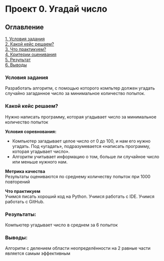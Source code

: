 # Проект 0. Угадай число

## Оглавление  
[1. Условия задания](.README.md#Условия-задания)  
[2. Какой кейс решаем?](.README.md#Какой-кейс-решаем)  
[3. Что практикуем?](.README.md#Краткая-информация-о-данных)  
[4. Критерии оценивания](.README.md#Этапы-работы-над-проектом)  
[5. Результат](.README.md#Результат)    
[6. Выводы](.README.md#Выводы) 

### Условия задания   
Разработать алгоритм, с помощью которого компьтер должен угадать случайно загаданное число за минимальное количество попыток.

### Какой кейс решаем?    
Нужно написать программу, которая угадывает число за минимальное количество попыток

**Условия соревнования:**  
- Компьютер загадывает целое число от 0 до 100, и нам его нужно угадать. Под «угадать», подразумевается «написать программу, которая угадывает число».
- Алгоритм учитывает информацию о том, больше ли случайное число или меньше нужного нам.

**Метрика качества**     
Результаты оцениваются по среднему количеству попыток при 1000 повторений

**Что практикуем**     
Учимся писать хороший код на Python.
Учимся работать с IDE.
Учимся работать с GitHub.

### Результаты:  
Компьютер угадывает число в среднем за 6 попыток

### Выводы:  
Алгоритм с делением области неопределённости на 2 равные части является самым эффективным